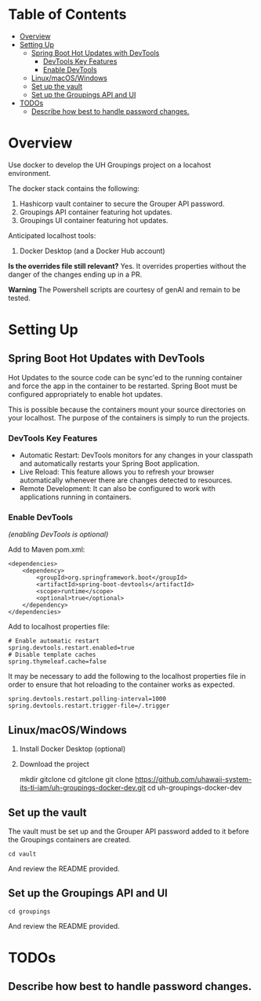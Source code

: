 # Table of Contents
<!-- TOC -->
* [Overview](#overview)
* [Setting Up](#setting-up)
  * [Spring Boot Hot Updates with DevTools](#spring-boot-hot-updates-with-devtools)
    * [DevTools Key Features](#devtools-key-features)
    * [Enable DevTools](#enable-devtools)
  * [Linux/macOS/Windows](#linuxmacoswindows)
  * [Set up the vault](#set-up-the-vault)
  * [Set up the Groupings API and UI](#set-up-the-groupings-api-and-ui)
* [TODOs](#todos)
  * [Describe how best to handle password changes.](#describe-how-best-to-handle-password-changes)
<!-- TOC -->

# Overview

Use docker to develop the UH Groupings project on a locahost environment.

The docker stack contains the following:

1) Hashicorp vault container to secure the Grouper API password.
2) Groupings API container featuring hot updates.
3) Groupings UI container featuring hot updates.

Anticipated localhost tools:

1) Docker Desktop (and a Docker Hub account)

**Is the overrides file still relevant?**
  Yes. It overrides properties without the danger of the changes ending up in a PR.

**Warning**
The Powershell scripts are courtesy of genAI and remain to be tested.

# Setting Up

## Spring Boot Hot Updates with DevTools

Hot Updates to the source code can be sync'ed to the running container and 
force the app in the container to be restarted. Spring Boot must be configured
appropriately to enable hot updates.

This is possible because the containers mount your source directories on your
localhost. The purpose of the containers is simply to run the projects.

### DevTools Key Features

- Automatic Restart: DevTools monitors for any changes in your classpath and 
automatically restarts your Spring Boot application.
- Live Reload: This feature allows you to refresh your browser automatically 
whenever there are changes detected to resources.
- Remote Development: It can also be configured to work with applications 
running in containers.

### Enable DevTools

_(enabling DevTools is optional)_

Add to Maven pom.xml:

    <dependencies>
        <dependency>
            <groupId>org.springframework.boot</groupId>
            <artifactId>spring-boot-devtools</artifactId>
            <scope>runtime</scope>
            <optional>true</optional>
        </dependency>
    </dependencies>

Add to localhost properties file:

    # Enable automatic restart
    spring.devtools.restart.enabled=true
    # Disable template caches
    spring.thymeleaf.cache=false

It may be necessary to add the following to the localhost properties file in
order to ensure that hot reloading to the container works as expected.

    spring.devtools.restart.polling-interval=1000
    spring.devtools.restart.trigger-file=/.trigger

## Linux/macOS/Windows

1. Install Docker Desktop (optional)

2. Download the project


    mkdir gitclone
    cd gitclone
    git clone https://github.com/uhawaii-system-its-ti-iam/uh-groupings-docker-dev.git
    cd uh-groupings-docker-dev

## Set up the vault

The vault must be set up and the Grouper API password added to it before the
Groupings containers are created.

    cd vault

And review the README provided.

## Set up the Groupings API and UI

    cd groupings

And review the README provided.

# TODOs

## Describe how best to handle password changes.
